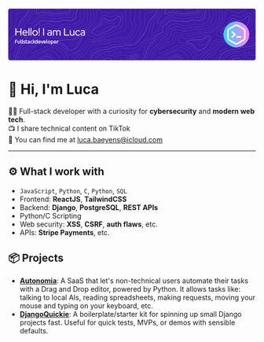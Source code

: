 ![Header](./github-header-image.png)
<h1>👋 Hi, I'm Luca</h1>

<p>👨‍💻 Full-stack developer with a curiosity for <strong>cybersecurity</strong> and <strong>modern web tech</strong>.<br>
📺 I share technical content on TikTok <br>
📍 You can find me at <a href="mailto:luca.baeyens@icloud.com">luca.baeyens@icloud.com</a>
<hr>

<h2>⚙️ What I work with</h2>
<ul>
  <li><code>JavaScript</code>, <code>Python</code>, <code>C</code>, <code>Python</code>, <code>SQL</code></li>
  <li>Frontend: <strong>ReactJS</strong>, <strong>TailwindCSS</strong></li>
  <li>Backend: <strong>Django</strong>, <strong>PostgreSQL</strong>, <strong>REST APIs</strong></li>
  <li>Python/C Scripting</li>
  <li>Web security: <strong>XSS</strong>, <strong>CSRF</strong>, <strong>auth flaws</strong>, etc.</li>
  <li>APIs: <strong>Stripe Payments</strong>, etc.</li>
</ul>

<h2>📦 Projects</h2>
<ul>
  <li><strong><a href="https://autonomia.pages.dev">Autonomia</a></strong>: A SaaS that let's non-technical users automate their tasks with a Drag and Drop editor, powered by Python. It allows tasks like: talking to local AIs, reading spreadsheets, making requests, moving your mouse and typing on your keyboard, etc.</li>
  <li><strong><a href="https://djangoquickie.pages.dev">DjangoQuickie</a></strong>: A boilerplate/starter kit for spinning up small Django projects fast. Useful for quick tests, MVPs, or demos with sensible defaults.</li>
</ul>
